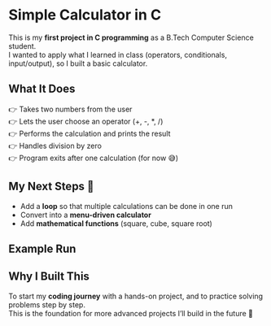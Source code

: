# Simple Calculator in C

This is my **first project in C programming** as a B.Tech Computer Science student.  
I wanted to apply what I learned in class (operators, conditionals, input/output), so I built a basic calculator.  

## What It Does
👉 Takes two numbers from the user  
👉 Lets the user choose an operator (+, -, *, /)  
👉 Performs the calculation and prints the result  
👉 Handles division by zero  
👉 Program exits after one calculation (for now 😅)  

## My Next Steps 🚀
- Add a **loop** so that multiple calculations can be done in one run  
- Convert into a **menu-driven calculator**  
- Add **mathematical functions** (square, cube, square root)  

## Example Run


## Why I Built This
To start my **coding journey** with a hands-on project, and to practice solving problems step by step.  
This is the foundation for more advanced projects I’ll build in the future 🚀  
